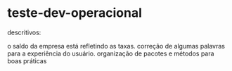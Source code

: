 # teste-dev-operacional
descritivos:

o saldo da empresa está refletindo as taxas.
correção de algumas palavras para a experiência do usuário.
organização de pacotes e métodos para boas práticas
